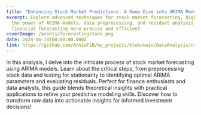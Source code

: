 ```yaml
---
title: "Enhancing Stock Market Predictions: A Deep Dive into ARIMA Modeling"
excerpt: Explore advanced techniques for stock market forecasting, highlighting
  the power of ARIMA models, data preprocessing, and residual analysis to make
  financial forecasting more precise and efficient
coverImage: /assets/forecastingstock.png
date: 2024-06-14T00:00:00.000Z
link: https://github.com/AnnieFiB/my_projects/blob/main/DataAnalysis/notebooks/ARIMA%20Forecasting_Stock_Prices.ipynb
---
```

In this analysis, I delve into the intricate process of stock market forecasting using ARIMA models. Learn about the critical steps, from preprocessing stock data and testing for stationarity to identifying optimal ARIMA parameters and evaluating residuals. Perfect for finance enthusiasts and data analysts, this guide blends theoretical insights with practical applications to refine your predictive modeling skills. Discover how to transform raw data into actionable insights for informed investment decisions!